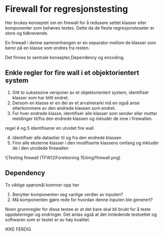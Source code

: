 # Firewall for regresjonstesting
Her brukes konseptet om en firewall for å redusere settet klasser eller komponenter som behøves testes. Dette da de fleste regresjonsteseter er store og tidkrevende.

En firewall i denne sammenhengen er en separator mellom de klasser som beror på en klasse som endres fra resten.

Det finnes to sentrale konsepter,Dependency og encoding.

## Enkle regler for fire wall i et objektorientert system

1. Gitt to suksessive versjoner av et objektorientert system, identifisér klasser som har blitt endret.
2. Dersom en klasse er en del av et arvshierarki må en også anse etterkommere av den endrede klassen som endret.
3. For hver endrede klasse, identifisér alle klasser som sender eller mottar meldinger til/fra den endrede klassen og inkludér de inne i firewallen.

regel 4 og 5 identifiserer en utvidet fire wall

4. Identifisér alle datastier til og fra den endrede klassen
5. Finn alle eksterne klasser i den modifiserte klassens omfang og inkludér de i den utvidede firewallen



![Testing firewall (TFW)](Forelesning 15/img/firewall.png)


## Dependency
To viktige spørsmål kommer opp her

1. Benytter komponenten seg vanlige verdier av inputen?
2. Må komponenten gjøre rede for hvordan denne inputen ble generert?

Noen grunnregler for disse testee er at det bare skal bli brukt for å teste oppdateringer og endringer. Det antas også at det innledende testsettet og softwaren som er testet er av høy kvalitet.


IKKE FERDIG
